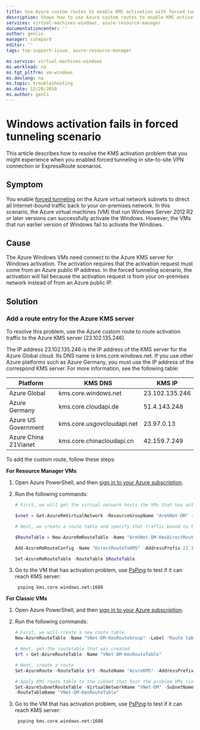 ```yaml
---
title: Use Azure custom routes to enable KMS activation with forced tunneling | Microsoft Docs
description: Shows how to use Azure custom routes to enable KMS activation with forced tunneling in Azure.
services: virtual-machines-windows, azure-resource-manager
documentationcenter: ''
author: genlin
manager: cshepard
editor: ''
tags: top-support-issue, azure-resource-manager

ms.service: virtual-machines-windows
ms.workload: na
ms.tgt_pltfrm: vm-windows
ms.devlang: na
ms.topic: troubleshooting
ms.date: 12/20/2018
ms.author: genli
---
```


# Windows activation fails in forced tunneling scenario

This article describes how to resolve the KMS activation problem that you might experience when you enabled forced tunneling in site-to-site VPN connection or ExpressRoute scenarios.

## Symptom

You enable [forced tunneling](../../vpn-gateway/vpn-gateway-forced-tunneling-rm.md) on the Azure virtual network subnets to direct all Internet-bound traffic back to your on-premises network. In this scenario, the Azure virtual machines (VM) that run Windows Server 2012 R2 or later versions can successfully activate the Windows. However, the VMs that run earlier version of Windows fail to activate the Windows. 

## Cause

The Azure Windows VMs need connect to the Azure KMS server for Windows activation. The activation requires that the activation request must come from an Azure public IP address. In the forced tunneling scenario, the activation will fail because the activation request is from your on-premises network instead of from an Azure public IP. 

## Solution

### Add a route entry for the Azure KMS server 

To resolve this problem, use the Azure custom route to route activation traffic to the Azure KMS server (23.102.135.246). 

The IP address 23.102.135.246 is the IP address of the KMS server for the Azure Global cloud. Its DNS name is kms.core.windows.net. If you use other Azure platforms such as Azure Germany, you must use the IP address of the correspond KMS server. For more information, see the following table:

|Platform| KMS DNS|KMS IP|
|------|-------|-------|
|Azure Global|kms.core.windows.net|23.102.135.246|
|Azure Germany|kms.core.cloudapi.de|51.4.143.248|
|Azure US Government|kms.core.usgovcloudapi.net|23.97.0.13|
|Azure China 21Vianet|kms.core.chinacloudapi.cn|42.159.7.249|


To add the custom route, follow these steps:

**For Resource Manager VMs**

1. Open Azure PowerShell, and then [sign in to your Azure subscription](https://docs.microsoft.com/powershell/azure/authenticate-azureps).
2. Run the following commands:

    ```powershell
    # First, we will get the virtual network hosts the VMs that has activation problems. In this case, I get virtual network ArmVNet-DM in Resource Group ArmVNet-DM

    $vnet = Get-AzureRmVirtualNetwork -ResourceGroupName "ArmVNet-DM" -Name "ArmVNet-DM"

    # Next, we create a route table and specify that traffic bound to the KMS IP (23.102.135.246) will go directly out

    $RouteTable = New-AzureRmRouteTable -Name "ArmVNet-DM-KmsDirectRoute" -ResourceGroupName "ArmVNet-DM" -Location "centralus"

    Add-AzureRmRouteConfig -Name "DirectRouteToKMS" -AddressPrefix 23.102.135.246/32 -NextHopType Internet -RouteTable $RouteTable

    Set-AzureRmRouteTable -RouteTable $RouteTable
    ```
3. Go to the VM that has activation problem, use [PsPing](https://docs.microsoft.com/sysinternals/downloads/psping) to test if it can reach KMS server:

        psping kms.core.windows.net:1688
**For Classic VMs**

1. Open Azure PowerShell, and then [sign in to your Azure subscription](https://docs.microsoft.com/powershell/azure/authenticate-azureps).
2. Run the following commands:

    ```powershell
    # First, we will create a new route table
    New-AzureRouteTable -Name "VNet-DM-KmsRouteGroup" -Label "Route table for KMS" -Location "Central US"

    # Next, get the routetable that was created
    $rt = Get-AzureRouteTable -Name "VNet-DM-KmsRouteTable"

    # Next, create a route
    Set-AzureRoute -RouteTable $rt -RouteName "AzureKMS" -AddressPrefix "23.102.135.246/32" -NextHopType Internet

    # Apply KMS route table to the subnet that host the problem VMs (in this case, I will apply it to the subnet named Subnet-1)
    Set-AzureSubnetRouteTable -VirtualNetworkName "VNet-DM" -SubnetName "Subnet-1" 
    -RouteTableName "VNet-DM-KmsRouteTable"
    ```

3. Go to the VM that has activation problem, use [PsPing](https://docs.microsoft.com/sysinternals/downloads/psping) to test if it can reach KMS server:

        psping kms.core.windows.net:1688

